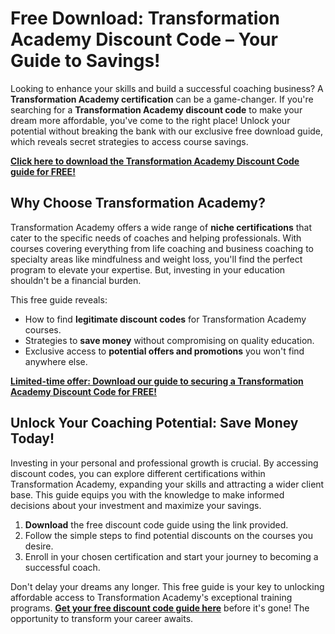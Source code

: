 # Free Download: Transformation Academy Discount Code – Your Guide to Savings!

Looking to enhance your skills and build a successful coaching business? A **Transformation Academy certification** can be a game-changer. If you're searching for a **Transformation Academy discount code** to make your dream more affordable, you've come to the right place! Unlock your potential without breaking the bank with our exclusive free download guide, which reveals secret strategies to access course savings.

[**Click here to download the Transformation Academy Discount Code guide for FREE!**](https://udemywork.com/transformation-academy-discount-code)

## Why Choose Transformation Academy?

Transformation Academy offers a wide range of **niche certifications** that cater to the specific needs of coaches and helping professionals. With courses covering everything from life coaching and business coaching to specialty areas like mindfulness and weight loss, you'll find the perfect program to elevate your expertise. But, investing in your education shouldn't be a financial burden.

This free guide reveals:
*   How to find **legitimate discount codes** for Transformation Academy courses.
*   Strategies to **save money** without compromising on quality education.
*   Exclusive access to **potential offers and promotions** you won't find anywhere else.

[**Limited-time offer: Download our guide to securing a Transformation Academy Discount Code for FREE!**](https://udemywork.com/transformation-academy-discount-code)

## Unlock Your Coaching Potential: Save Money Today!

Investing in your personal and professional growth is crucial. By accessing discount codes, you can explore different certifications within Transformation Academy, expanding your skills and attracting a wider client base. This guide equips you with the knowledge to make informed decisions about your investment and maximize your savings.

1. **Download** the free discount code guide using the link provided.
2. Follow the simple steps to find potential discounts on the courses you desire.
3. Enroll in your chosen certification and start your journey to becoming a successful coach.

Don't delay your dreams any longer. This free guide is your key to unlocking affordable access to Transformation Academy's exceptional training programs. **[Get your free discount code guide here](https://udemywork.com/transformation-academy-discount-code)** before it's gone! The opportunity to transform your career awaits.
